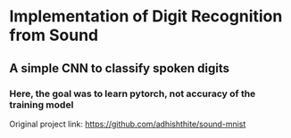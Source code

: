 # Implementation of Digit Recognition from Sound

## A simple CNN to classify spoken digits

### Here, the goal was to learn pytorch, not accuracy of the training model

Original project link: https://github.com/adhishthite/sound-mnist

